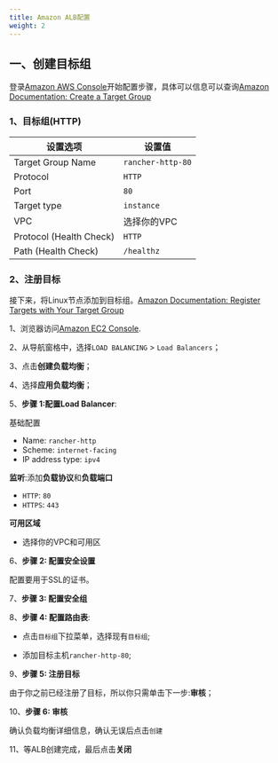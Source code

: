 ```yaml
---
title: Amazon ALB配置
weight: 2
---
```


## 一、创建目标组

登录[Amazon AWS Console](https://console.aws.amazon.com/ec2/)开始配置步骤，具体可以信息可以查询[Amazon Documentation: Create a Target Group](https://docs.aws.amazon.com/elasticloadbalancing/latest/application/create-target-group.html)

### 1、目标组(HTTP)

设置选项                         | 设置值
--------------------------------|------------------------------------
Target Group Name               | `rancher-http-80`
Protocol                        | `HTTP`
Port                           | `80`
Target type                     | `instance`
VPC                             | 选择你的VPC
Protocol (Health Check)     | `HTTP`
Path (Health Check)         | `/healthz`

### 2、注册目标

接下来，将Linux节点添加到目标组。[Amazon Documentation: Register Targets with Your Target Group](https://docs.aws.amazon.com/elasticloadbalancing/latest/application/target-group-register-targets.html)

1、浏览器访问[Amazon EC2 Console](https://console.aws.amazon.com/ec2/).

2、从导航窗格中，选择`LOAD BALANCING` > `Load Balancers`；

3、点击**创建负载均衡**；

4、选择**应用负载均衡**；

5、**步骤 1:配置Load Balancer**:

基础配置

- Name: `rancher-http`
- Scheme: `internet-facing`
- IP address type: `ipv4`

**监听**:添加**负载协议**和**负载端口**

- `HTTP`: `80`
- `HTTPS`: `443`

**可用区域**

- 选择你的VPC和可用区

6、**步骤 2: 配置安全设置**

配置要用于SSL的证书。

7、**步骤 3: 配置安全组**

8、**步骤 4: 配置路由表**:

- 点击`目标组`下拉菜单，选择现有`目标组`;

- 添加目标主机`rancher-http-80`;

9、**步骤 5: 注册目标**

由于你之前已经注册了目标，所以你只需单击下一步:**审核**；

10、**步骤 6: 审核**

确认负载均衡详细信息，确认无误后点击`创建`

11、等ALB创建完成，最后点击**关闭**
